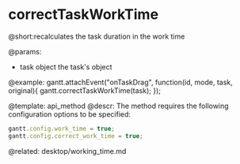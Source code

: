 correctTaskWorkTime
=============

@short:recalculates the task duration in the work time
	

@params:
- task	object	the task's object


@example:
gantt.attachEvent("onTaskDrag", function(id, mode, task, original){
    gantt.correctTaskWorkTime(task);
});
            
@template:	api_method
@descr:
The method requires the following configuration options to be specified:

~~~js
gantt.config.work_time = true;
gantt.config.correct_work_time = true;
~~~

@related:
desktop/working_time.md


